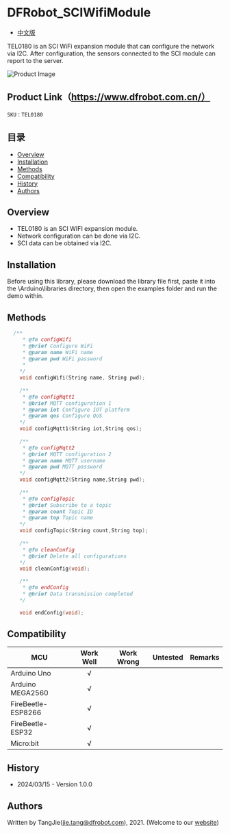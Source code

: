 # DFRobot_SCIWifiModule
- [中文版](./README_CN.md)

TEL0180 is an SCI WiFi expansion module that can configure the network via I2C. After configuration, the sensors connected to the SCI module can report to the server.


![Product Image](./resources/images/TEL0180.png)


##  Product Link（https://www.dfrobot.com.cn/）

    SKU：TEL0180

## 目录

  * [Overview](#Overview)
  * [Installation](#Installation)
  * [Methods](#Methods)
  * [Compatibility](#Compatibility)
  * [History](#History)
  * [Authors](#Authors)

## Overview

* TEL0180 is an SCI WIFI expansion module.
* Network configuration can be done via I2C.
* SCI data can be obtained via I2C.

## Installation

Before using this library, please download the library file first, paste it into the \\Arduino\\libraries directory, then open the examples folder and run the demo within.

## Methods

```C++
  /**
     * @fn configWifi
     * @brief Configure WiFi
     * @param name WiFi name
     * @param pwd WiFi password
     * 
    */
    void configWifi(String name, String pwd);
    
    /**
     * @fn configMqtt1
     * @brief MQTT configuration 1
     * @param iot Configure IOT platform
     * @param qos Configure QoS
    */
    void configMqtt1(String iot,String qos);
    
    /**
     * @fn configMqtt2
     * @brief MQTT configuration 2
     * @param name MQTT username
     * @param pwd MQTT password
    */
    void configMqtt2(String name,String pwd);
    
    /**
     * @fn configTopic
     * @brief Subscribe to a topic
     * @param count Topic ID
     * @param top Topic name
    */
    void configTopic(String count,String top);
    
    /**
     * @fn cleanConfig
     * @brief Delete all configurations
    */
    void cleanConfig(void);

    /**
     * @fn endConfig
     * @brief Data transmission completed
    */

    void endConfig(void);
```

## Compatibility

MCU                | Work Well    | Work Wrong   | Untested    | Remarks
------------------ | :----------: | :----------: | :---------: | :----:
Arduino Uno        |      √       |              |             |
Arduino MEGA2560   |      √       |              |             |
FireBeetle-ESP8266 |      √       |              |             |
FireBeetle-ESP32   |      √       |              |             |
Micro:bit          |      √       |              |             |


## History

- 2024/03/15 - Version 1.0.0

## Authors

Written by TangJie(jie.tang@dfrobot.com), 2021. (Welcome to our [website](https://www.dfrobot.com/))





